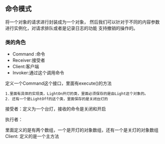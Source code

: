 ## 命令模式

将一个对象的请求进行封装成为一个对象， 然后我们可以针对于不同的内容参数进行实例化，对请求排队或者是记录日志的功能 支持撤销的操作的。

### 类的角色

* Command :命令
* Receiver:接受者
* Client:客户端
* Invoker:通过这个调用命令

定义一个Command这个接口，里面有execute()的方法

    1.里面有具体的实现类，LightOn开灯的类，里面必须保存的是由Light这个对象的。
    2. 还有一个是LightOff的这个类，里面保存的是关闭台灯的

接受者：定义为一个台灯，接收的命令是关闭和开启

执行者： 

 里面定义的是有两个数组，一个是开灯的对象数组，还有一个是关灯的对象数组 Client:
 定义的是一个主方法

